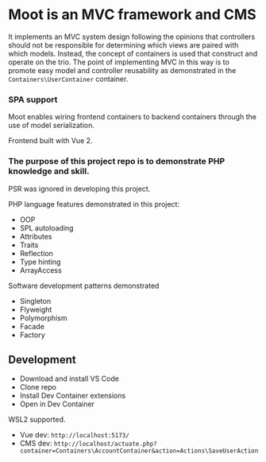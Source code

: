 # Moot is an MVC framework and CMS
It implements an MVC system design following the opinions that controllers should not be responsible for determining which views are paired with which models. Instead, the concept of containers is used that construct and operate on the trio. The point of implementing MVC in this way is to promote easy model and controller reusability as demonstrated in the `Containers\UserContainer` container.

### SPA support
Moot enables wiring frontend containers to backend containers through the use of model serialization.

Frontend built with Vue 2.

### The purpose of this project repo is to demonstrate PHP knowledge and skill.
PSR was ignored in developing this project.

PHP language features demonstrated in this project:
- OOP
- SPL autoloading
- Attributes
- Traits
- Reflection
- Type hinting
- ArrayAccess
  
Software development patterns demonstrated
- Singleton
- Flyweight
- Polymorphism
- Facade
- Factory

## Development
- Download and install VS Code
- Clone repo
- Install Dev Container extensions
- Open in Dev Container

WSL2 supported.

- Vue dev: `http://localhost:5173/`
- CMS dev: `http://localhost/actuate.php?container=Containers\AccountContainer&action=Actions\SaveUserAction`
